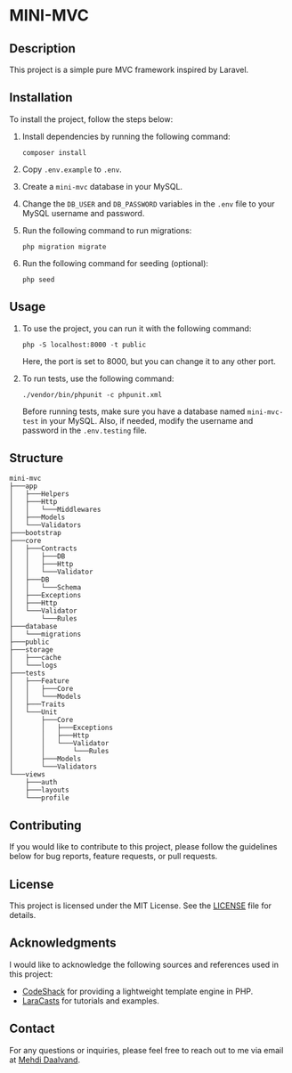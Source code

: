 # MINI-MVC

## Description

This project is a simple pure MVC framework inspired by Laravel.

## Installation

To install the project, follow the steps below:

1. Install dependencies by running the following command:

    ```shell
    composer install
    ```

2. Copy `.env.example` to `.env`.

3. Create a `mini-mvc` database in your MySQL.

4. Change the `DB_USER` and `DB_PASSWORD` variables in the `.env` file to your MySQL username and password.

5. Run the following command to run migrations:

    ```shell
    php migration migrate
    ```

6. Run the following command for seeding (optional):

    ```shell
    php seed
    ```

## Usage

1. To use the project, you can run it with the following command:

    ```shell
    php -S localhost:8000 -t public
    ```

   Here, the port is set to 8000, but you can change it to any other port.

2. To run tests, use the following command:

    ```shell
    ./vendor/bin/phpunit -c phpunit.xml
    ```

   Before running tests, make sure you have a database named `mini-mvc-test` in your MySQL. Also, if needed, modify the username and password in the `.env.testing` file.

## Structure
```
mini-mvc
├───app
│   ├───Helpers
│   ├───Http
│   │   └───Middlewares
│   ├───Models
│   └───Validators
├───bootstrap
├───core
│   ├───Contracts
│   │   ├───DB
│   │   ├───Http
│   │   └───Validator
│   ├───DB
│   │   └───Schema
│   ├───Exceptions
│   ├───Http
│   └───Validator
│       └───Rules
├───database
│   └───migrations
├───public
├───storage
│   ├───cache
│   └───logs
├───tests
│   ├───Feature
│   │   ├───Core
│   │   └───Models
│   ├───Traits
│   └───Unit
│       ├───Core
│       │   ├───Exceptions
│       │   ├───Http
│       │   └───Validator
│       │       └───Rules
│       ├───Models
│       └───Validators
└───views
    ├───auth
    ├───layouts
    └───profile
```

## Contributing

If you would like to contribute to this project, please follow the guidelines below for bug reports, feature requests, or pull requests.

## License

This project is licensed under the MIT License. See the [LICENSE](LICENSE) file for details. 

## Acknowledgments

I would like to acknowledge the following sources and references used in this project:

- [CodeShack](https://codeshack.io/lightweight-template-engine-php/) for providing a lightweight template engine in PHP.
- [LaraCasts](https://laracasts.com/) for tutorials and examples.

## Contact

For any questions or inquiries, please feel free to reach out to me via email at [Mehdi Daalvand](mailto:mdaalvand@gmail.com?subject=[GitHub]%20MINI-MVC).
